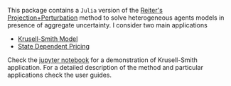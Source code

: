 
This package contains a `Julia` version of the [Reiter's Projection+Perturbation](http://www.ihs.ac.at/publications/eco/es-258.pdf)
method to solve heterogeneous agents models in presence of aggregate uncertainty. I consider two main applications

* [Krusell-Smith Model](../blob/master/doc/ReiterJEDCinJulia.pdf)
* [State Dependent Pricing](doc\SDPricing.pdf)

Check the [jupyter notebook](jupyter\KrusellSmithJulia.ipynb) for a demonstration of Krusell-Smith application.
For a detailed description of the method and particular applications check the user guides.

<!-- ## **TODO**

- [x] this is a complete item
- [ ] this is an incomplete item
- [x] @important look at eulerres.jl
- [x] list syntax required (any unordered or ordered list supported)
 -->
